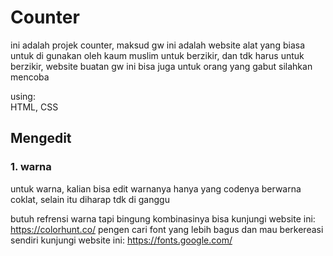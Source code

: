 # Counter
ini adalah projek counter, maksud gw ini adalah website alat yang biasa untuk di gunakan oleh kaum muslim untuk berzikir, dan tdk harus untuk berzikir, website buatan gw ini bisa juga untuk orang yang gabut silahkan mencoba

using:
<br>HTML, CSS</br>

## Mengedit

### 1. warna
untuk warna, kalian bisa edit warnanya hanya yang codenya berwarna coklat, selain itu diharap tdk di ganggu


butuh refrensi warna tapi bingung kombinasinya bisa kunjungi website ini: https://colorhunt.co/
pengen cari font yang lebih bagus dan mau berkereasi sendiri kunjungi website ini: https://fonts.google.com/
